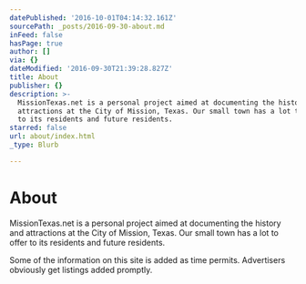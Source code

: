 ```yaml
---
datePublished: '2016-10-01T04:14:32.161Z'
sourcePath: _posts/2016-09-30-about.md
inFeed: false
hasPage: true
author: []
via: {}
dateModified: '2016-09-30T21:39:28.827Z'
title: About
publisher: {}
description: >-
  MissionTexas.net is a personal project aimed at documenting the history and
  attractions at the City of Mission, Texas. Our small town has a lot to offer
  to its residents and future residents. 
starred: false
url: about/index.html
_type: Blurb

---
```

# About

MissionTexas.net is a personal project aimed at documenting the history and attractions at the City of Mission, Texas. Our small town has a lot to offer to its residents and future residents. 

Some of the information on this site is added as time permits. Advertisers obviously get listings added promptly.